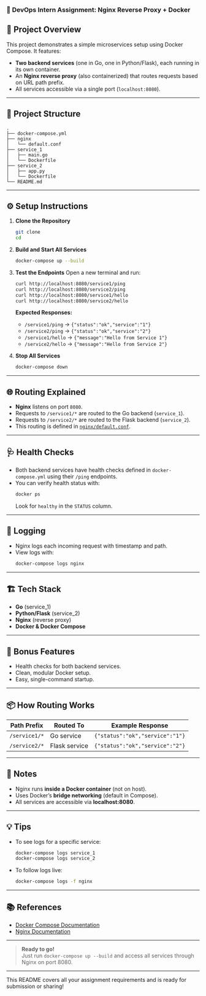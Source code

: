### 🧪 **DevOps Intern Assignment: Nginx Reverse Proxy + Docker**

## 🚀 Project Overview

This project demonstrates a simple microservices setup using Docker Compose. It features:

- **Two backend services** (one in Go, one in Python/Flask), each running in its own container.
- An **Nginx reverse proxy** (also containerized) that routes requests based on URL path prefix.
- All services accessible via a single port (`localhost:8080`).

---

## 📁 Project Structure

```
.
├── docker-compose.yml
├── nginx
│   └── default.conf
├── service_1
│   ├── main.go
│   └── Dockerfile
├── service_2
│   ├── app.py
│   └── Dockerfile
└── README.md
```

---

## ⚙️ Setup Instructions

1. **Clone the Repository**
   ```bash
   git clone 
   cd 
   ```

2. **Build and Start All Services**
   ```bash
   docker-compose up --build
   ```

3. **Test the Endpoints**
   Open a new terminal and run:
   ```bash
   curl http://localhost:8080/service1/ping
   curl http://localhost:8080/service2/ping
   curl http://localhost:8080/service1/hello
   curl http://localhost:8080/service2/hello
   ```

   **Expected Responses:**
   - `/service1/ping` → `{"status":"ok","service":"1"}`
   - `/service2/ping` → `{"status":"ok","service":"2"}`
   - `/service1/hello` → `{"message":"Hello from Service 1"}`
   - `/service2/hello` → `{"message":"Hello from Service 2"}`

4. **Stop All Services**
   ```bash
   docker-compose down
   ```

---

## 🌐 Routing Explained

- **Nginx** listens on port `8080`.
- Requests to `/service1/*` are routed to the Go backend (`service_1`).
- Requests to `/service2/*` are routed to the Flask backend (`service_2`).
- This routing is defined in [`nginx/default.conf`](nginx/default.conf).

---

## 🩺 Health Checks

- Both backend services have health checks defined in `docker-compose.yml` using their `/ping` endpoints.
- You can verify health status with:
  ```bash
  docker ps
  ```
  Look for `healthy` in the `STATUS` column.

---

## 📜 Logging

- Nginx logs each incoming request with timestamp and path.
- View logs with:
  ```bash
  docker-compose logs nginx
  ```

---

## 🏗️ Tech Stack

- **Go** (service_1)
- **Python/Flask** (service_2)
- **Nginx** (reverse proxy)
- **Docker & Docker Compose**

---

## 🏅 Bonus Features

- Health checks for both backend services.
- Clean, modular Docker setup.
- Easy, single-command startup.

---

## 📦 How Routing Works

| Path Prefix    | Routed To      | Example Response                        |
|----------------|---------------|-----------------------------------------|
| `/service1/*`  | Go service    | `{"status":"ok","service":"1"}`         |
| `/service2/*`  | Flask service | `{"status":"ok","service":"2"}`         |

---

## 📝 Notes

- Nginx runs **inside a Docker container** (not on host).
- Uses Docker’s **bridge networking** (default in Compose).
- All services are accessible via **localhost:8080**.

---

## 💡 Tips

- To see logs for a specific service:
  ```bash
  docker-compose logs service_1
  docker-compose logs service_2
  ```
- To follow logs live:
  ```bash
  docker-compose logs -f nginx
  ```

---

## 📚 References

- [Docker Compose Documentation](https://docs.docker.com/compose/)
- [Nginx Documentation](https://nginx.org/en/docs/)

---

> **Ready to go!**  
> Just run `docker-compose up --build` and access all services through Nginx on port 8080.

---

This README covers all your assignment requirements and is ready for submission or sharing!
